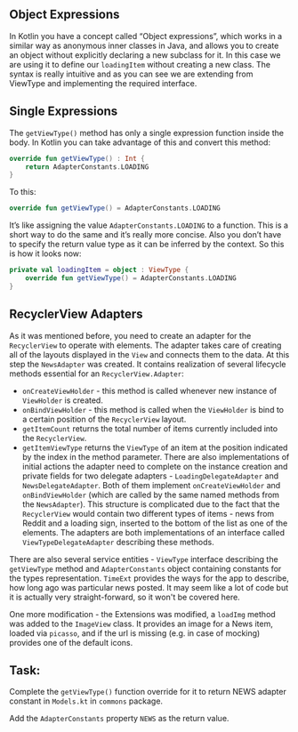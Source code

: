 Object Expressions
------------------
In Kotlin you have a concept called “Object expressions”, which works in a similar way as anonymous inner classes in Java, and allows you to create an object without explicitly declaring a new subclass for it. In this case we are using it to define our `loadingItem` without creating a new class. The syntax is really intuitive and as you can see we are extending from ViewType and implementing the required interface.

Single Expressions
------------------

The `getViewType()` method has only a single expression function inside the body. In Kotlin you can take advantage of this and convert this method:


```kotlin
override fun getViewType() : Int {
    return AdapterConstants.LOADING
}
```      
To this:


```kotlin
override fun getViewType() = AdapterConstants.LOADING
```      
It’s like assigning the value `AdapterConstants.LOADING` to a function. This is a short way to do the same and it’s really more concise. Also you don’t have to specify the return value type as it can be inferred by the context. So this is how it looks now:


```kotlin
private val loadingItem = object : ViewType {
    override fun getViewType() = AdapterConstants.LOADING
}
```      
RecyclerView Adapters
---------------------

As it was mentioned before, you need to create an adapter for the `RecyclerView` to operate with elements. The adapter takes care of creating all of the layouts displayed in the `View` and connects them to the data. At this step the `NewsAdapter` was created. It contains realization of several lifecycle methods essential for an `RecyclerView.Adapter`:
* `onCreateViewHolder` - this method is called whenever new instance of `ViewHolder` is created.
* `onBindViewHolder` - this method is called when the `ViewHolder` is bind to a certain position of the `RecyclerView` layout.
* `getItemCount` returns the total number of items currently included into the `RecyclerView`.
* `getItemViewType` returns the `ViewType` of an item at the position indicated by the index in the method parameter.
There are also implementations of initial actions the adapter need to complete on the instance creation and private fields for two delegate adapters - `LoadingDelegateAdapter` and `NewsDelegateAdapter`. Both of them implement `onCreateViewHolder` and `onBindViewHolder` (which are called by the same named methods from the `NewsAdapter`). This structure is complicated due to the fact that the `RecyclerView` would contain two different types of items - news from Reddit and a loading sign, inserted to the bottom of the list as one of the elements. The adapters are both implementations of an interface called `ViewTypeDelegateAdapter` describing these methods.

There are also several service entities - `ViewType` interface describing the `getViewType` method and `AdapterConstants` object containing constants for the types representation. `TimeExt` provides the ways for the app to describe, how long ago was particular news posted. It may seem like a lot of code but it is actually very straight-forward, so it won't be covered here.

One more modification - the Extensions was modified, a `loadImg` method was added to the `ImageView` class. It provides an image for a News item, loaded via `picasso`, and if the url is missing (e.g. in case of mocking) provides one of the default icons.

Task:
-----

Complete the `getViewType()` function override for it to return NEWS adapter constant in `Models.kt` in `commons` package.

  
Add the `AdapterConstants` property `NEWS` as the return value.
